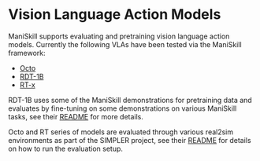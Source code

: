 # Vision Language Action Models

ManiSkill supports evaluating and pretraining vision language action models. Currently the following VLAs have been tested via the ManiSkill framework:

- [Octo](https://github.com/octo-models/octo)
- [RDT-1B](https://github.com/thu-ml/RoboticsDiffusionTransformer)
- [RT-x](https://robotics-transformer-x.github.io/)

RDT-1B uses some of the ManiSkill demonstrations for pretraining data and evaluates by fine-tuning on some demonstrations on various ManiSkill tasks, see their [README](https://github.com/thu-ml/RoboticsDiffusionTransformer?tab=readme-ov-file#simulation-benchmark) for more details.

Octo and RT series of models are evaluated through various real2sim environments as part of the SIMPLER project, see their [README](https://github.com/simpler-env/SimplerEnv/tree/maniskill3) for details on how to run the evaluation setup.